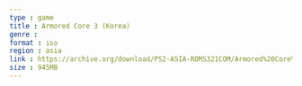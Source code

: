 ```yaml
---
type : game
title : Armored Core 3 (Korea)
genre : 
format : iso
region : asia
link : https://archive.org/download/PS2-ASIA-ROMS321COM/Armored%20Core%203%20%28Korea%29.7z
size : 945MB
---
```


